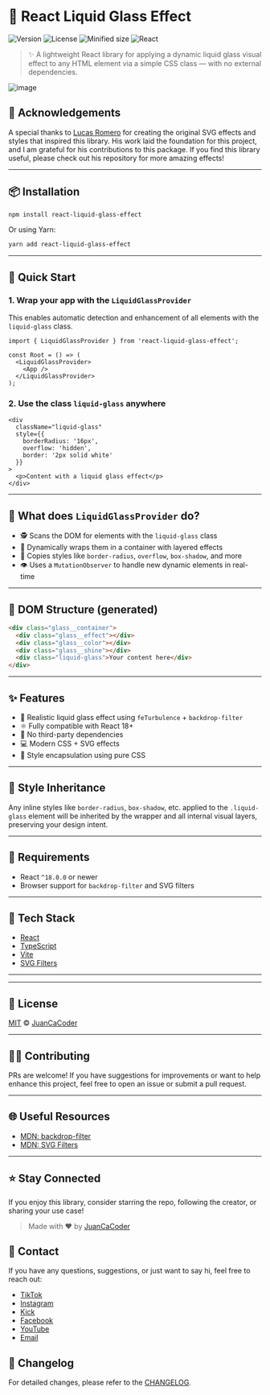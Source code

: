 
# 🧊 React Liquid Glass Effect

![Version](https://img.shields.io/npm/v/liquid-glass-effect.svg)
![License](https://img.shields.io/npm/l/liquid-glass-effect)
![Minified size](https://img.shields.io/bundlephobia/min/liquid-glass-effect)
![React](https://img.shields.io/badge/React-%5E18.0.0-blue?logo=react)

> ✨ A lightweight React library for applying a dynamic liquid glass visual effect to any HTML element via a simple CSS class — with no external dependencies.


![image](https://github.com/user-attachments/assets/0871e497-7d96-4d2d-907b-7316f9b62326)

<!-- Agregar agradecimiento a lucasromerodb por crear los efectos de svg y los estilos necsarios este es el enlace del repo:-->

## 🙏 Acknowledgements
A special thanks to [Lucas Romero](https://github.com/lucasromerodb/liquid-glass-effect-macos) for creating the original SVG effects and styles that inspired this library. His work laid the foundation for this project, and I am grateful for his contributions to this package. If you find this library useful, please check out his repository for more amazing effects!



---

## 📦 Installation

```bash
npm install react-liquid-glass-effect
```

Or using Yarn:

```bash
yarn add react-liquid-glass-effect
```

---

## 🚀 Quick Start

### 1. Wrap your app with the `LiquidGlassProvider`

This enables automatic detection and enhancement of all elements with the `liquid-glass` class.

```tsx
import { LiquidGlassProvider } from 'react-liquid-glass-effect';

const Root = () => (
  <LiquidGlassProvider>
    <App />
  </LiquidGlassProvider>
);
```

### 2. Use the class `liquid-glass` anywhere

```tsx
<div
  className="liquid-glass"
  style={{
    borderRadius: '16px',
    overflow: 'hidden',
    border: '2px solid white'
  }}
>
  <p>Content with a liquid glass effect</p>
</div>
```

---

## 🧠 What does `LiquidGlassProvider` do?

- 🕵️ Scans the DOM for elements with the `liquid-glass` class
- 🔄 Dynamically wraps them in a container with layered effects
- 🎨 Copies styles like `border-radius`, `overflow`, `box-shadow`, and more
- 👁️ Uses a `MutationObserver` to handle new dynamic elements in real-time

---

## 🧱 DOM Structure (generated)

```html
<div class="glass__container">
  <div class="glass__effect"></div>
  <div class="glass__color"></div>
  <div class="glass__shine"></div>
  <div class="liquid-glass">Your content here</div>
</div>
```

---

## ✨ Features

- 🌈 Realistic liquid glass effect using `feTurbulence` + `backdrop-filter`
- ⚛️ Fully compatible with React 18+
- 🧩 No third-party dependencies
- 💻 Modern CSS + SVG effects
- 💅 Style encapsulation using pure CSS

---

## 🎨 Style Inheritance

Any inline styles like `border-radius`, `box-shadow`, etc. applied to the `.liquid-glass` element will be inherited by the wrapper and all internal visual layers, preserving your design intent.

---

## 🧪 Requirements

- React `^18.0.0` or newer
- Browser support for `backdrop-filter` and SVG filters

---

## 📁 Tech Stack

- [React](https://reactjs.org/)
- [TypeScript](https://www.typescriptlang.org/)
- [Vite](https://vitejs.dev/)
- [SVG Filters](https://developer.mozilla.org/en-US/docs/Web/SVG/Element/filter)

---


---

## 📃 License

[MIT](./LICENSE) © [JuanCaCoder](https://github.com/juancacoder)

---

## 🧑‍💻 Contributing

PRs are welcome! If you have suggestions for improvements or want to help enhance this project, feel free to open an issue or submit a pull request.

---

## 🌐 Useful Resources

- [MDN: backdrop-filter](https://developer.mozilla.org/en-US/docs/Web/CSS/backdrop-filter)
- [MDN: SVG Filters](https://developer.mozilla.org/en-US/docs/Web/SVG/Element/filter)

---

## ⭐ Stay Connected

If you enjoy this library, consider starring the repo, following the creator, or sharing your use case!

> Made with ❤️ by [JuanCaCoder](https://github.com/juancacoder)

<!-- Agregar enlaces a redes sociales de tiktok, instagram, kick, facebook y youtube -->
## 📧 Contact
If you have any questions, suggestions, or just want to say hi, feel free to reach out:
- [TikTok](https://www.tiktok.com/@juancacoder)
- [Instagram](https://www.instagram.com/juancacoder)
- [Kick](https://kick.com/juancacoder)
- [Facebook](https://www.facebook.com/juancacoder)
- [YouTube](https://www.youtube.com/@juancacoder)
- [Email](mailto:juanccampo95@gmail.com)

## 📝 Changelog
For detailed changes, please refer to the [CHANGELOG](./CHANGELOG.md).
